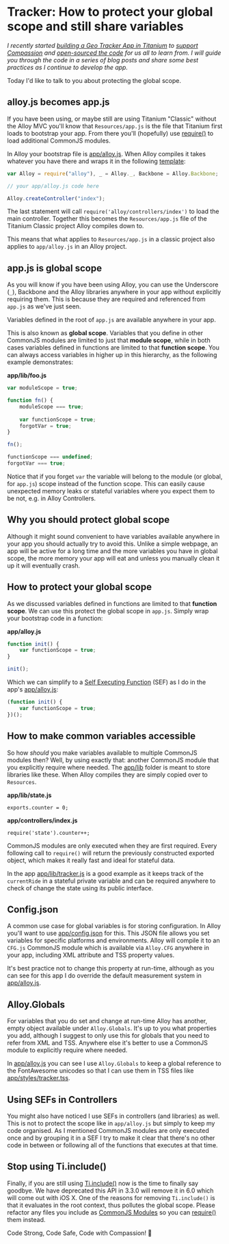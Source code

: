 # Tracker: How to protect your global scope and still share variables

*I recently started [building a Geo Tracker App in Titanium](http://www.appcelerator.com/blog/2016/04/building-a-geo-tracker-app-in-titanium/) to [support Compassion](http://www.fokkezb.nl/rwanda) and [open-sourced the code](../) for us all to learn from. I will guide you through the code in a series of blog posts and share some best practices as I continue to develop the app.*

Today I'd like to talk to you about protecting the global scope.

## alloy.js becomes app.js

If you have been using, or maybe still are using Titanium "Classic" without the Alloy MVC you'll know that `Resources/app.js` is the file that Titanium first loads to bootstrap your app. From there you'll (hopefully) use [require()](http://docs.appcelerator.com/platform/latest/#!/api/Global-method-require) to load additional CommonJS modules.

In Alloy your bootstrap file is [app/alloy.js](../app/alloy.js). When Alloy compiles it takes whatever you have there and wraps it in the following [template](https://github.com/appcelerator/alloy/blob/master/Alloy/template/app.js):

```js
var Alloy = require("alloy"), _ = Alloy._, Backbone = Alloy.Backbone;

// your app/alloy.js code here

Alloy.createController("index");
```

The last statement will call `require('alloy/controllers/index')` to load the main controller. Together this becomes the `Resources/app.js` file of the Titanium Classic project Alloy compiles down to.

This means that what applies to `Resources/app.js` in a classic project also applies to `app/alloy.js` in an Alloy project.

## app.js is global scope

As you will know if you have been using Alloy, you can use the Underscore (`_`), Backbone and the Alloy libraries anywhere in your app without explicitly requiring them. This is because they are required and referenced from `app.js` as we've just seen.

Variables defined in the root of `app.js` are available anywhere in your app.

This is also known as **global scope**. Variables that you define in other CommonJS modules are limited to just that **module scope**, while in both cases variables defined in functions are limited to that **function scope**. You can always access variables in higher up in this hierarchy, as the following example demonstrates:

**app/lib/foo.js**

```js
var moduleScope = true;

function fn() {
	moduleScope === true;
	
	var functionScope = true;
	forgotVar = true;
}

fn();

functionScope === undefined;
forgotVar === true;
```

Notice that if you forget `var` the variable will belong to the module (or global, for `app.js`) scope instead of the function scope. This can easily cause unexpected memory leaks or stateful variables where you expect them to be not, e.g. in Alloy Controllers.

## Why you should protect global scope

Although it might sound convenient to have variables available anywhere in your app you should actually try to avoid this. Unlike a simple webpage, an app will be active for a long time and the more variables you have in global scope, the more memory your app will eat and unless you manually clean it up it will eventually crash.

## How to protect your global scope

As we discussed variables defined in functions are limited to that **function scope**. We can use this protect the global scope in `app.js`. Simply wrap your bootstrap code in a function:

**app/alloy.js**

```js
function init() {
	var functionScope = true;
}

init();
```

Which we can simplify to a [Self Executing Function]() (SEF) as I do in the app's [app/alloy.js](../app/alloy.js):

```js
(function init() {
	var functionScope = true;
})();
```

## How to make common variables accessible

So how *should* you make variables available to multiple CommonJS modules then? Well, by using exactly that: another CommonJS module that you explicitly require where needed. The [app/lib](../app/lib) folder is meant to store libraries like these. When Alloy compiles they are simply copied over to `Resources`.

**app/lib/state.js**

```
exports.counter = 0;
```

**app/controllers/index.js**

```
require('state').counter++;
```

CommonJS modules are only executed when they are first required. Every following call to `require()` will return the previously constructed exported object, which makes it really fast and ideal for stateful data.

In the app [app/lib/tracker.js](../app/lib/tracker.js#L24) is a good example as it keeps track of the `currentRide` in a stateful private variable and can be required anywhere to check of change the state using its public interface.

## Config.json

A common use case for global variables is for storing configuration. In Alloy you'll want to use [app/config.json](../app/config.json) for this. This JSON file allows you set variables for specific platforms and environments. Alloy will compile it to an `CFG.js` CommonJS module which is available via `Alloy.CFG` anywhere in your app, including XML attribute and TSS property values.

It's best practice not to change this property at run-time, although as you can see for this app I do override the default measurement system in [app/alloy.js](../app/alloy.js).

## Alloy.Globals

For variables that you do set and change at run-time Alloy has another, empty object available under `Alloy.Globals`. It's up to you what properties you add, although I suggest to only use this for globals that you need to refer from XML and TSS. Anywhere else it's better to use a CommonJS module to explicitly require where needed.

In [app/alloy.js](../app/alloy.js#L4) you can see I use `Alloy.Globals` to keep a global reference to the FontAwesome unicodes so that I can use them in TSS files like [app/styles/tracker.tss](../app/styles/tracker.tss#L29).

## Using SEFs in Controllers

You might also have noticed I use SEFs in controllers (and libraries) as well. This is not to protect the scope like in `app/alloy.js` but simply to keep my code organised. As I mentioned CommonJS modules are only executed once and by grouping it in a SEF I try to make it clear that there's no other code in between or following all of the functions that executes at that time.

## Stop using Ti.include()

Finally, if you are still using [Ti.include()](http://docs.appcelerator.com/platform/latest/#!/api/Titanium-method-include) now is the time to finally say goodbye. We have deprecated this API in 3.3.0 will remove it in 6.0 which will come out with iOS X. One of the reasons for removing `Ti.include()` is that it evaluates in the root context, thus pollutes the global scope. Please refactor any files you include as [CommonJS Modules](http://docs.appcelerator.com/platform/latest/#!/guide/CommonJS_Modules_in_Titanium) so you can [require()](http://docs.appcelerator.com/platform/latest/#!/api/Global-method-require) them instead.

Code Strong, Code Safe, Code with Compassion! 🚴